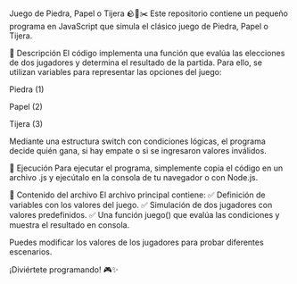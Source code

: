 Juego de Piedra, Papel o Tijera 🪨📄✂️
Este repositorio contiene un pequeño programa en JavaScript que simula el clásico juego de Piedra, Papel o Tijera.

📌 Descripción
El código implementa una función que evalúa las elecciones de dos jugadores y determina el resultado de la partida. Para ello, se utilizan variables para representar las opciones del juego:

Piedra (1)

Papel (2)

Tijera (3)

Mediante una estructura switch con condiciones lógicas, el programa decide quién gana, si hay empate o si se ingresaron valores inválidos.

🚀 Ejecución
Para ejecutar el programa, simplemente copia el código en un archivo .js y ejecútalo en la consola de tu navegador o con Node.js.

📂 Contenido del archivo
El archivo principal contiene:
✅ Definición de variables con los valores del juego.
✅ Simulación de dos jugadores con valores predefinidos.
✅ Una función juego() que evalúa las condiciones y muestra el resultado en consola.

Puedes modificar los valores de los jugadores para probar diferentes escenarios.

¡Diviértete programando! 🎮✨
